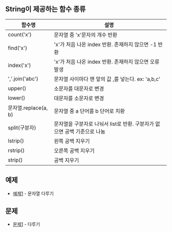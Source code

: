 ## String이 제공하는 함수 종류
|함수명|	설명|
|------|------|
|count('x')|문자열 중 'x'문자의 개수 반환|
|find('x')|'x'가 처음 나온 index 반환. 존재하지 않으면 -1 반환|
|index('x')|'x'가 처음 나온 index 반환. 존재하지 않으면 오류 발생|
|','.join('abc')|문자열 사이마다 맨 앞의 값 ,를 넣는다. ex: 'a,b,c'|
|upper()	|소문자를 대문자로 변경|
|lower()	|대문자를 소문자로 변경|
|문자열.replace(a, b)	|문자열 중 a 단어를 b 단어로 치환|
|split(구분자)|문자열을 구분자로 나눠서 list로 반환. 구분자가 없으면 공백 기준으로 나눔 |
|lstrip()|왼쪽 공백 지우기|
|rstrip()|오른쪽 공백 지우기|
|strip()|공백 지우기|

## 예제
- [예제1](ex01/ex01.py) - 문자열 다루기

## 문제
- [문제1](quiz01/README.md) - 다루기
